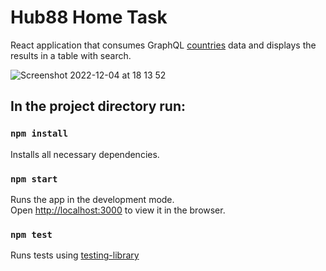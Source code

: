 # Hub88 Home Task

React application that consumes GraphQL [countries](https://countries.trevorblades.com/) data and displays the results in a table with search.

![Screenshot 2022-12-04 at 18 13 52](https://user-images.githubusercontent.com/33321676/205502269-d0abc362-2c1c-43f2-b347-9c6568918dd5.png)

## In the project directory run:

### `npm install`

Installs all necessary dependencies.

### `npm start`

Runs the app in the development mode.\
Open [http://localhost:3000](http://localhost:3000) to view it in the browser.

### `npm test`

Runs tests using [testing-library](https://testing-library.com/)

